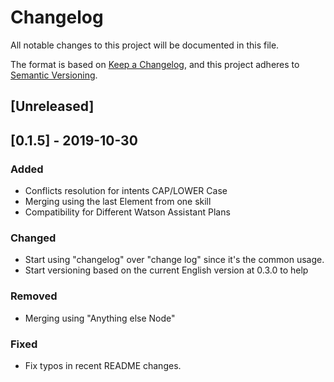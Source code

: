 # Changelog
All notable changes to this project will be documented in this file.

The format is based on [Keep a Changelog](https://keepachangelog.com/en/1.0.0/),
and this project adheres to [Semantic Versioning](https://semver.org/spec/v2.0.0.html).

## [Unreleased]

## [0.1.5] - 2019-10-30
### Added
- Conflicts resolution for intents CAP/LOWER Case
- Merging using the last Element from one skill
- Compatibility for Different Watson Assistant Plans

### Changed
- Start using "changelog" over "change log" since it's the common usage.
- Start versioning based on the current English version at 0.3.0 to help

### Removed
- Merging using "Anything else Node"

### Fixed
- Fix typos in recent README changes.